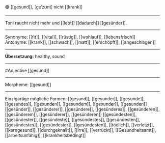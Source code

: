 🟢 [[gesund]], [geˈzʊnt]
nicht [[krank]]

---
Toni raucht nicht mehr und [[lebt]] [[dadurch]] [[gesünder]].

---
Synonyme: [[fit]], [[vital]], [[rüstig]], [[wohlauf]], [[lebensfrisch]]  
Antonyme: [[krank]], [[schwach]], [[matt]], [[erschöpft]], [[angeschlagen]]

---
**Übersetzung:**
healthy, sound

---
#Adjective [[gesund]]

---
Morpheme:
[[gesund]]

---


Einzigartige mögliche Formen: 
[[gesund]], [[gesunder]], [[gesunde]], [[gesundes]], [[gesunden]], [[gesundem]], [[gesunder]], [[gesunden]]
[[gesünder]], [[gesünderer]], [[gesündere]], [[gesünderes]], [[gesünderen]], [[gesünderem]], [[gesünderer]], [[gesünderen]]
[[gesündesten]], [[gesündester]], [[gesündeste]], [[gesündestes]], [[gesündesten]], [[gesündestes]], [[gesündester]], [[gesündesten]], [[tödlich]], [[verletzt]], [[kerngesund]], [[durchgeknallt]], [[irre]], [[verrückt]], [[Gesundheitsamt]], [[arbeitsunfähig]], [[krankheitsbedingt]]